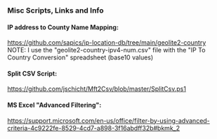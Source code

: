 ### Misc Scripts, Links and Info

#### IP address to County Name Mapping:
https://github.com/sapics/ip-location-db/tree/main/geolite2-country <br />
NOTE: I use the "geolite2-country-ipv4-num.csv" file with the "IP To Country Conversion" spreadsheet (base10 values)<br />

#### Split CSV Script:

https://github.com/jschicht/Mft2Csv/blob/master/SplitCsv.ps1 <br />

#### MS Excel "Advanced Filtering":

https://support.microsoft.com/en-us/office/filter-by-using-advanced-criteria-4c9222fe-8529-4cd7-a898-3f16abdff32b#bkmk_2

